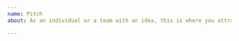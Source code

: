 ```yaml
---
name: Pitch
about: As an individual or a team with an idea, this is where you attract the right folks to get started.

---
```



